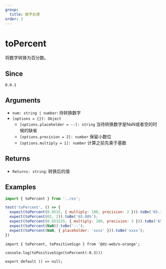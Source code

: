 ```yaml
---
group:
  title: 数字处理
order: 3
---
```


# toPercent

将数字转换为百分数。

## Since

`0.0.1`

## Arguments

- `num: string | number`: 待转换数字
- `[options = {}]: Object`
  - `[options.placeholder = --]: string` 当待转换数字是NaN或者空的时候的缺省
  - `[options.precision = 2]: number` 保留小数位
  - `[options.multiply = 1]: number` 计算之前先乘于基数

## Returns

- `Returns: string`: 转换后的值

## Examples

```js
import { toPercent } from '../es';

test('toPercent', () => {
  expect(toPercent(0.6515, { multiply: 100, precision: 2 })).toBe('65.15%');
  expect(toPercent(65, 2)).toBe('65.00%');
  expect(toPercent(0.651525, { multiply: 100, precision: 3 })).toBe('65.153%');
  expect(toPercent(NaN)).toBe('--');
  expect(toPercent(NaN, { placeholder: 'xxxx' })).toBe('xxxx');
})
```

```tsx
import { toPercent, toPositiveSign } from '@dz-web/o-orange';

console.log(toPositiveSign(toPercent(-0.3)))

export default () => null;
```
